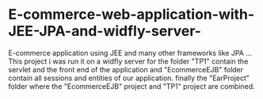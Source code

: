 # E-commerce-web-application-with-JEE-JPA-and-widfly-server-
E-commerce application using JEE and many other frameworks like JPA ...
This project i was run it on a widfly server
for the folder "TP1" contain the servlet and the front end of the application and "EcommerceEJB" folder contain all sessions and entities of our application.
finally the "EarProject" folder where the "EcommerceEJB" project and "TP1" project are combined.
